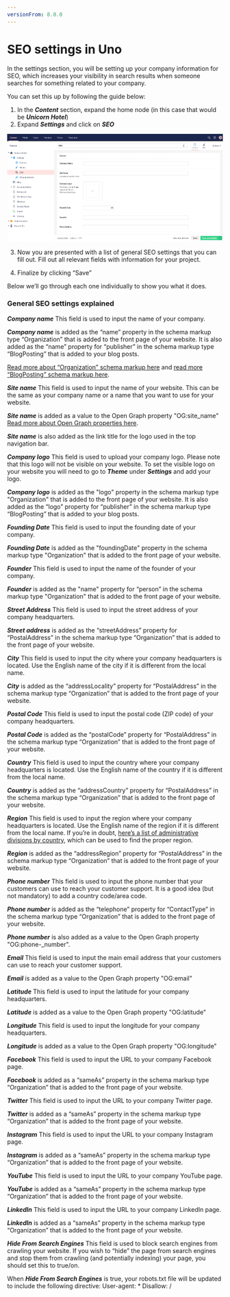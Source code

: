 ```yaml
---
versionFrom: 8.0.0
---
```


# SEO settings in Uno
In the settings section, you will be setting up your company information for SEO, which increases your visibility in search results when someone searches for something related to your company.

You can set this up by following the guide below:

1. In the ***Content*** section, expand the home node (in this case that would be ***Unicorn Hotel***)
2. Expand ***Settings*** and click on ***SEO***

![SEO settings in your Uno project](images/Seo-settings-in-your-uno-project.png)

3. Now you are presented with a list of general SEO settings that you can fill out. Fill out all relevant fields with information for your project.

4. Finalize by clicking “Save”

Below we’ll go through each one individually to show you what it does.

### General SEO settings explained

***Company name***
This field is used to input the name of your company.

***Company name*** is added as the “name” property in the schema markup type “Organization” that is added to the front page of your website.
It is also added as the “name” property for “publisher” in the schema markup type “BlogPosting” that is added to your blog posts.

[Read more about “Organization” schema markup here](https://schema.org/Organization) and [read more “BlogPosting” schema markup here](https://schema.org/BlogPosting).

***Site name***
This field is used to input the name of your website. This can be the same as your company name or a name that you want to use for your website.

***Site name*** is added as a value to the Open Graph property "OG:site_name"
[Read more about Open Graph properties here](https://ogp.me/).

***Site name*** is also added as the link title for the logo used in the top navigation bar.

***Company logo***
This field is used to upload your company logo. Please note that this logo will not be visible on your website. To set the visible logo on your website you will need to go to ***Theme*** under ***Settings*** and add your logo.

***Company logo*** is added as the "logo" property in the schema markup type "Organization" that is added to the front page of your website.
It is also added as the “logo” property for “publisher” in the schema markup type “BlogPosting” that is added to your blog posts.

***Founding Date***
This field is used to input the founding date of your company.

***Founding Date*** is added as the "foundingDate" property in the schema markup type "Organization" that is added to the front page of your website.

***Founder***
This field is used to input the name of the founder of your company.

***Founder*** is added as the "name" property for “person” in the schema markup type "Organization" that is added to the front page of your website.

***Street Address***
This field is used to input the street address of your company headquarters.

***Street address*** is added as the “streetAddress” property for “PostalAddress” in the schema markup type “Organization” that is added to the front page of your website.

***City***
This field is used to input the city where your company headquarters is located. Use the English name of the city if it is different from the local name.

***City*** is added as the “addressLocality” property for “PostalAddress” in the schema markup type “Organization” that is added to the front page of your website.

***Postal Code***
This field is used to input the postal code (ZIP code) of your company headquarters.

***Postal Code*** is added as the “postalCode” property for “PostalAddress” in the schema markup type “Organization” that is added to the front page of your website.

***Country***
This field is used to input the country where your company headquarters is located. Use the English name of the country if it is different from the local name.

***Country*** is added as the “addressCountry” property for “PostalAddress” in the schema markup type “Organization” that is added to the front page of your website.

***Region***
This field is used to input the region where your company headquarters is located. Use the English name of the region if it is different from the local name. If you’re in doubt, [here’s a list of administrative divisions by country](https://en.wikipedia.org/wiki/List_of_administrative_divisions_by_country), which can be used to find the proper region.

***Region*** is added as the “addressRegion” property for “PostalAddress” in the schema markup type “Organization” that is added to the front page of your website.

***Phone number***
This field is used to input the phone number that your customers can use to reach your customer support. It is a good idea (but not mandatory) to add a country code/area code.

***Phone number*** is added as the “telephone” property for “ContactType” in the schema markup type “Organization” that is added to the front page of your website.

***Phone number*** is also added as a value to the Open Graph property "OG:phone-_number".

***Email***
This field is used to input the main email address that your customers can use to reach your customer support.

***Email*** is added as a value to the Open Graph property "OG:email"

***Latitude***
This field is used to input the latitude for your company headquarters.

***Latitude*** is added as a value to the Open Graph property "OG:latitude"

***Longitude***
This field is used to input the longitude for your company headquarters.

***Longitude*** is added as a value to the Open Graph property "OG:longitude"

***Facebook***
This field is used to input the URL to your company Facebook page.

***Facebook*** is added as a “sameAs” property in the schema markup type “Organization” that is added to the front page of your website.

***Twitter***
This field is used to input the URL to your company Twitter page.

***Twitter*** is added as a “sameAs” property in the schema markup type “Organization” that is added to the front page of your website.

***Instagram***
This field is used to input the URL to your company Instagram page.

***Instagram*** is added as a “sameAs” property in the schema markup type “Organization” that is added to the front page of your website.

***YouTube***
This field is used to input the URL to your company YouTube page.

***YouTube*** is added as a “sameAs” property in the schema markup type “Organization” that is added to the front page of your website.

***LinkedIn***
This field is used to input the URL to your company LinkedIn page.

***LinkedIn*** is added as a “sameAs” property in the schema markup type “Organization” that is added to the front page of your website.

***Hide From Search Engines***
This field is used to block search engines from crawling your website. If you wish to “hide” the page from search engines and stop them from crawling (and potentially indexing) your page, you should set this to true/on.

When ***Hide From Search Engines*** is true, your robots.txt file will be updated to include the following directive:
User-agent: *
Disallow: /
